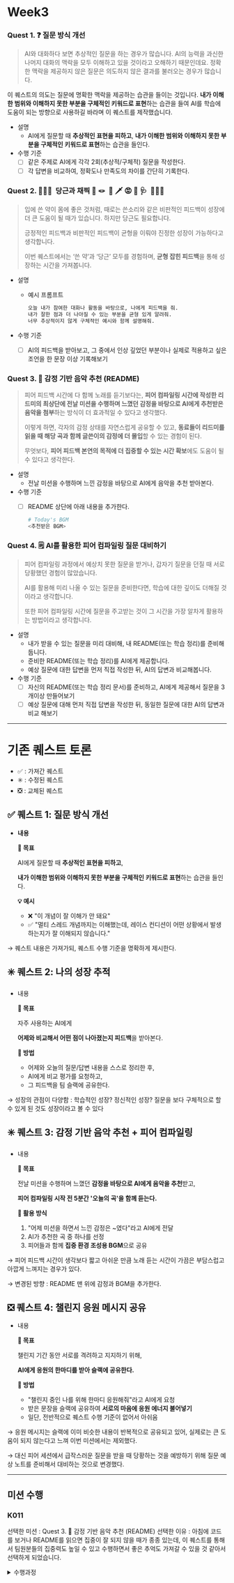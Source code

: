 # Week3

### Quest 1. ❓ **질문 방식 개선**

> AI와 대화하다 보면 추상적인 질문을 하는 경우가 많습니다.
AI의 능력을 과신한 나머지 대화의 맥락을 모두 이해하고 있을 것이라고 오해하기 때문인데요.
정확한 맥락을 제공하지 않은 질문은 의도하지 않은 결과를 불러오는 경우가 많습니다.

이 퀘스트의 의도는 질문에 명확한 맥락을 제공하는 습관을 들이는 것입니다.
**내가 이해한 범위와 이해하지 못한 부분을 구체적인 키워드로 표현**하는 습관을 들여
AI를 학습에 도움이 되는 방향으로 사용하길 바라며 이 퀘스트를 제작했습니다.
> 
- 설명
    - AI에게 질문할 때 **추상적인 표현을 피하고**, **내가 이해한 범위와 이해하지 못한 부분을 구체적인 키워드로 표현**하는 습관을 들인다.
- 수행 기준
    - [ ]  같은 주제로 AI에게 각각 2회(추상적/구체적) 질문을 작성한다.
    - [ ]  각 답변을 비교하여, 정확도나 만족도의 차이를 간단히 기록한다.

### Quest 2.  💛🐰🥕  당근과 채찍 🦔 🪢  🔫 🗡️ 😡 🪈 🩺  🏏🤷🏼

> 입에 쓴 약이 몸에 좋은 것처럼, 때로는 쓴소리와 같은 비판적인 피드백이 성장에 더 큰 도움이 될 때가 있습니다. 하지만 당근도 필요합니다.
> 
> 
> 긍정적인 피드백과 비판적인 피드백이 균형을 이뤄야 진정한 성장이 가능하다고 생각합니다.
> 
> 이번 퀘스트에서는 ‘쓴 약’과 ‘당근’ 모두를 경험하며, **균형 잡힌 피드백**을 통해 성장하는 시간을 가져봅니다.
> 
- 설명
    - 예시 프롬프트
        
        ```bash
        오늘 내가 참여한 대화나 활동을 바탕으로, 나에게 피드백을 줘.
        내가 잘한 점과 더 나아질 수 있는 부분을 균형 있게 알려줘.
        너무 추상적이지 않게 구체적인 예시와 함께 설명해줘.
        ```
        
- 수행 기준
    - [ ]  AI의 피드백을 받아보고, 그 중에서 인상 깊었던 부분이나 실제로 적용하고 싶은 조언을 한 문장 이상 기록해보기

### Quest 3. 🎵 감정 기반 음악 추천 (README)

> 피어 피드백 시간에 다 함께 노래를 듣기보다는, **피어 컴파일링 시간에 작성한 리드미의 최상단에 전날 미션을 수행하며 느꼈던 감정을 바탕으로 AI에게 추천받은 음악을 첨부**하는 방식이 더 효과적일 수 있다고 생각했다.
> 
> 
> 이렇게 하면, 각자의 감정 상태를 자연스럽게 공유할 수 있고, **동료들이 리드미를 읽을 때 해당 곡과 함께 글쓴이의 감정에 더 몰입**할 수 있는 경험이 된다.
> 
> 무엇보다, **피어 피드백 본연의 목적에 더 집중할 수 있는 시간 확보**에도 도움이 될 수 있다고 생각한다.
> 
- 설명
    - 전날 미션을 수행하며 느낀 감정을 바탕으로 AI에게 음악을 추천 받아본다.
- 수행 기준
    - [ ]  README 상단에 아래 내용을 추가한다.
        
        ```bash
        # Today's BGM
        <추천받은 BGM> 
        ```
        

### Quest 4. 🗒️ AI를 활용한 피어 컴파일링 질문 대비하기

> 피어 컴파일링 과정에서 예상치 못한 질문을 받거나, 갑자기 질문을 던질 때 서로 당황했던 경험이 많았습니다.
> 
> 
> AI를 활용해 미리 나올 수 있는 질문을 준비한다면, 학습에 대한 깊이도 더해질 것이라고 생각합니다.
> 
> 또한 피어 컴파일링 시간에 질문을 주고받는 것이 그 시간을 가장 알차게 활용하는 방법이라고 생각합니다.
> 
- 설명
    - 내가 받을 수 있는 질문을 미리 대비해, 내 README(또는 학습 정리)를 준비해둡니다.
    - 준비한 README(또는 학습 정리)를 AI에게 제공합니다.
    - 예상 질문에 대한 답변을 먼저 직접 작성한 뒤, AI의 답변과 비교해봅니다.
- 수행 기준
    - [ ]  자신의 README(또는 학습 정리 문서)를 준비하고, AI에게 제공해서 질문을 3개이상 만들어보기
    - [ ]  예상 질문에 대해 먼저 직접 답변을 작성한 뒤, 동일한 질문에 대한 AI의 답변과 비교 해보기

---

# 기존 퀘스트 토론

- ✅ : 가져간 퀘스트
- ✳️ : 수정된 퀘스트
- ❎ : 교체된 퀘스트

## ✅ 퀘스트 1: 질문 방식 개선

- **내용**
    
    **📌 목표**
    
    AI에게 질문할 때 **추상적인 표현을 피하고**,
    
    **내가 이해한 범위와 이해하지 못한 부분을 구체적인 키워드로 표현**하는 습관을 들인다.
    
    **💡 예시**
    
    - ❌ "이 개념이 잘 이해가 안 돼요"
    - ✅ "멀티 스레드 개념까지는 이해했는데, 레이스 컨디션이 어떤 상황에서 발생하는지가 잘 이해되지 않습니다."

→ 퀘스트 내용은 가져가되, 퀘스트 수행 기준을 명확하게 제시한다.

## ✳️ 퀘스트 2: **나의 성장 추적**

- 내용
    
    **📌 목표**
    
    자주 사용하는 AI에게
    
    **어제와 비교해서 어떤 점이 나아졌는지 피드백**을 받아본다.
    
    **📌 방법**
    
    - 어제와 오늘의 질문/답변 내용을 스스로 정리한 후,
    - AI에게 비교 평가를 요청하고,
    - 그 피드백을 팀 슬랙에 공유한다.

→ 성장의 관점이 다양함 : 학습적인 성장? 정신적인 성장? 질문을 보다 구체적으로 할 수 있게 된 것도 성장이라고 볼 수 있다

## ✳️ 퀘스트 3: **감정 기반 음악 추천 + 피어 컴파일링**

- 내용
    
    **📌 목표**
    
    전날 미션을 수행하며 느꼈던 **감정을 바탕으로 AI에게 음악을 추천**받고,
    
    **피어 컴파일링 시작 전 5분간 '오늘의 곡'을 함께 듣는다.**
    
    **📌 활용 방식**
    
    1. "어제 미션을 하면서 느낀 감정은 ~였다"라고 AI에게 전달
    2. AI가 추천한 곡 중 하나를 선정
    3. 피어들과 함께 **집중 환경 조성용 BGM**으로 공유

→ 피어 피드백 시간이 생각보다 짧고 아쉬운 만큼 노래 듣는 시간이 가끔은 부담스럽고 아깝게 느껴지는 경우가 있다.

→ 변경된 방향 : README 맨 위에 감정과 BGM을 추가한다.

## ❎ 퀘스트 4: **챌린지 응원 메시지 공유**

- 내용
    
    **📌 목표**
    
    챌린지 기간 동안 서로를 격려하고 지지하기 위해,
    
    **AI에게 응원의 한마디를 받아 슬랙에 공유한다.**
    
    **📌 방법**
    
    - "챌린지 중인 나를 위해 한마디 응원해줘"라고 AI에게 요청
    - 받은 문장을 슬랙에 공유하여 **서로의 마음에 응원 에너지 불어넣기**
    - 일단, 전반적으로 퀘스트 수행 기준이 없어서 아쉬움

→ 응원 메시지는 슬랙에 이미 비슷한 내용이 반복적으로 공유되고 있어, 실제로는 큰 도움이 되지 않는다고 느껴 이번 미션에서는 제외했다.

→ 대신 피어 세션에서 급작스러운 질문을 받을 때 당황하는 것을 예방하기 위해 질문 예상 노트를 준비해서 대비하는 것으로 변경했다.

---
## 미션 수행

### K011 
선택한 미션 : Quest 3. 🎵 감정 기반 음악 추천 (README)
선택한 이유 : 아침에 코드를 보거나 README를 읽으면 집중이 잘 되지 않을 때가 종종 있는데, 이 퀘스트를 통해서 팀원분들의 집중력도 높일 수 있고 수행하면서 좋은 추억도 가져갈 수 있을 것 같아서 선택하게 되었습니다.
<details>
    <summary>수행과정 </summary>
</details>
